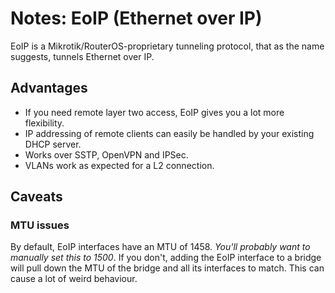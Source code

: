 # Notes: EoIP (Ethernet over IP)
EoIP is a Mikrotik/RouterOS-proprietary tunneling protocol, that as
the name suggests, tunnels Ethernet over IP.

## Advantages
* If you need remote layer two access, EoIP gives you a lot more
flexibility.
* IP addressing of remote clients can easily be handled by your
existing DHCP server.
* Works over SSTP, OpenVPN and IPSec.
* VLANs work as expected for a L2 connection.

## Caveats
### MTU issues
By default, EoIP interfaces have an MTU of 1458. *You'll probably
want to manually set this to 1500*. If you don't, adding the EoIP
interface to a bridge will pull down the MTU of the bridge and all
its interfaces to match. This can cause a lot of weird behaviour.